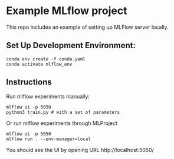 # Example MLflow project
This repo includes an example of setting up MLFlow server locally. 

## Set Up Development Environment:
```
conda env create -f conda.yaml
conda activate mlflow_env
```

## Instructions
Run mlflow experiments manually:
```
mlflow ui -p 5050
python3 train.py # with a set of parameters
```
Or run mlflow experiments through MLProject
```
mlflow ui -p 5050
mlflow run . --env-manager=local 
```
You should see the UI by opening URL http://localhost:5050/